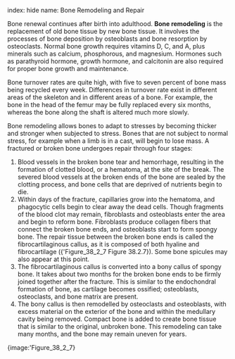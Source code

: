 index: hide
name: Bone Remodeling and Repair

Bone renewal continues after birth into adulthood.  **Bone remodeling** is the replacement of old bone tissue by new bone tissue. It involves the processes of bone deposition by osteoblasts and bone resorption by osteoclasts. Normal bone growth requires vitamins D, C, and A, plus minerals such as calcium, phosphorous, and magnesium. Hormones such as parathyroid hormone, growth hormone, and calcitonin are also required for proper bone growth and maintenance.

Bone turnover rates are quite high, with five to seven percent of bone mass being recycled every week. Differences in turnover rate exist in different areas of the skeleton and in different areas of a bone. For example, the bone in the head of the femur may be fully replaced every six months, whereas the bone along the shaft is altered much more slowly.

Bone remodeling allows bones to adapt to stresses by becoming thicker and stronger when subjected to stress. Bones that are not subject to normal stress, for example when a limb is in a cast, will begin to lose mass.  A fractured or broken bone undergoes repair through four stages:

  1. Blood vessels in the broken bone tear and hemorrhage, resulting in the formation of clotted blood, or a hematoma, at the site of the break. The severed blood vessels at the broken ends of the bone are sealed by the clotting process, and bone cells that are deprived of nutrients begin to die.
  2. Within days of the fracture, capillaries grow into the hematoma, and phagocytic cells begin to clear away the dead cells. Though fragments of the blood clot may remain, fibroblasts and osteoblasts enter the area and begin to reform bone. Fibroblasts produce collagen fibers that connect the broken bone ends, and osteoblasts start to form spongy bone. The repair tissue between the broken bone ends is called the fibrocartilaginous callus, as it is composed of both hyaline and fibrocartilage ({'Figure_38_2_7 Figure 38.2.7}). Some bone spicules may also appear at this point.
  3. The fibrocartilaginous callus is converted into a bony callus of spongy bone. It takes about two months for the broken bone ends to be firmly joined together after the fracture. This is similar to the endochondral formation of bone, as cartilage becomes ossified; osteoblasts, osteoclasts, and bone matrix are present.
  4. The bony callus is then remodelled by osteoclasts and osteoblasts, with excess material on the exterior of the bone and within the medullary cavity being removed. Compact bone is added to create bone tissue that is similar to the original, unbroken bone. This remodeling can take many months, and the bone may remain uneven for years.


{image:'Figure_38_2_7}
        
